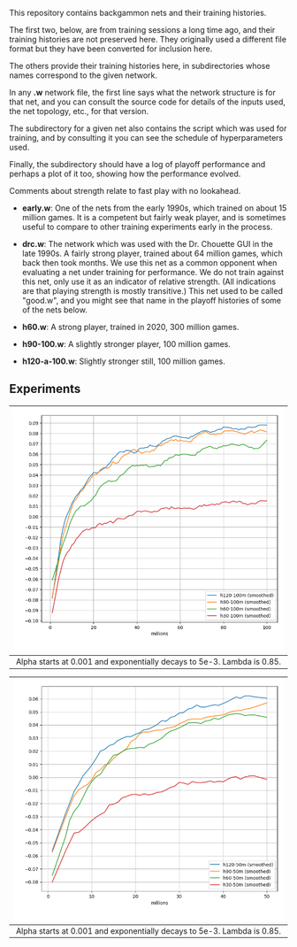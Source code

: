This repository contains backgammon nets and their training histories.

The first two, below, are from training sessions a long time ago, and
their training histories are not preserved here.  They originally used
a different file format but they have been converted for inclusion here.

The others provide their training histories here, in subdirectories whose
names correspond to the given network.

In any **.w** network file, the first line says what the network structure
is for that net, and you can consult the source code for details of
the inputs used, the net topology, etc., for that version.

The subdirectory for a given net also contains the script which was
used for training, and by consulting it you can see the schedule of
hyperparameters used.

Finally, the subdirectory should have a log of playoff performance and
perhaps a plot of it too, showing how the performance evolved.

Comments about strength relate to fast play with no lookahead.

* **early.w**: One of the nets from the early 1990s, which trained on about
         15 million games.  It is a competent but fairly weak player,
         and is sometimes useful to compare to other training
         experiments early in the process.

* **drc.w**: The network which was used with the Dr. Chouette GUI in the
       late 1990s.  A fairly strong player, trained about 64 million
       games, which back then took months.  We use this net as a
       common opponent when evaluating a net under training for
       performance.  We do not train against this net, only use it as
       an indicator of relative strength.  (All indications are that
       playing strength is mostly transitive.)  This net used to be
       called "good.w", and you might see that name in the playoff
       histories of some of the nets below.

* **h60.w**: A strong player, trained in 2020, 300 million games.

* **h90-100.w**: A slightly stronger player, 100 million games.

* **h120-a-100.w**: Slightly stronger still, 100 million games.

Experiments
-----------

| ![100 million](img/100m.png) |
|:--:|
| Alpha starts at 0.001 and exponentially decays to 5e-3. Lambda is 0.85. |


| ![50 million](img/50m.png) |
|:--:|
| Alpha starts at 0.001 and exponentially decays to 5e-3. Lambda is 0.85. |
